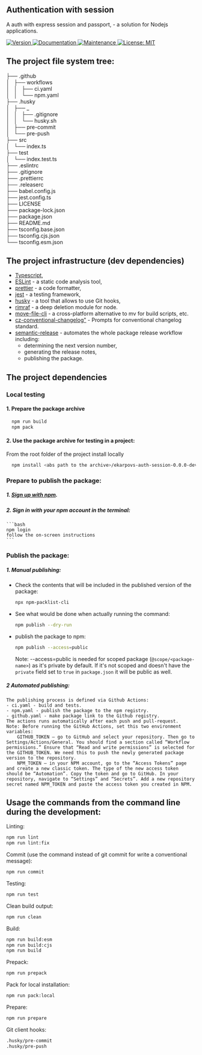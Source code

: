 ## Authentication with session

A auth with express session and passport, - a solution for Nodejs applications.

<p>
  <a href="https://www.npmjs.com/package/@ekarpovs/auth-session" target="_blank">
    <img alt="Version" src="https://img.shields.io/npm/v/@ekarpovs/auth-session.svg">
  </a>
  <a href="https://github.com/ekarpovs/auth-session#readme" target="_blank">
    <img alt="Documentation" src="https://img.shields.io/badge/documentation-yes-brightgreen.svg" />
  </a>
  <a href="https://github.com/ekarpovs/auth-session/graphs/commit-activity" target="_blank">
    <img alt="Maintenance" src="https://img.shields.io/badge/Maintained%3F-yes-green.svg" />
  </a>
  <a href="https://github.com/ekarpovs/auth-session/blob/master/LICENSE" target="_blank">
    <img alt="License: MIT" src="https://img.shields.io/badge/License-MIT-yellow.svg" />
  </a>
</p>

## The project file system tree:

├── .github  
│   ├── workflows  
│   │   ├── ci.yaml  
│   │   └── npm.yaml  
├── .husky  
│   ├── _  
│   │   ├── .gitignore  
│   │   └── husky.sh  
│   ├── pre-commit  
│   └── pre-push  
├── src  
│   └── index.ts  
├── test  
│   └── index.test.ts  
├── .eslintrc  
├── .gitignore  
├── .prettierrc  
├── .releaserc  
├── babel.config.js  
├── jest.config.ts  
├── LICENSE  
├── package-lock.json  
├── package.json  
├── README.md  
├── tsconfig.base.json  
├── tsconfig.cjs.json  
└── tsconfig.esm.json  

## The project infrastructure (dev dependencies)

- [Typescript](http://www.typescriptlang.org/),  
- [ESLint](https://www.npmjs.com/package/eslint) - a static code analysis tool,     
- [prettier](https://www.npmjs.com/package/prettier) - a code formatter,  
- [jest](https://www.npmjs.com/package/jest) - a testing framework,  
- [husky](https://www.npmjs.com/package/husky) - a tool that allows to use Git hooks,  
- [rimraf](https://www.npmjs.com/package/rimraf) - a deep deletion module for node.  
- [move-file-cli](https://www.npmjs.com/package/move-file-cli) - a cross-platform alternative to mv for build scripts, etc.  
- [cz-conventional-changelog"]() - Prompts for conventional changelog standard.  
- [semantic-release](https://www.npmjs.com/package/semantic-release) - automates the whole package release workflow including:   
  - determining the next version number,
  - generating the release notes, 
  - publishing the package.    

## The project dependencies

### Local testing
#### 1. Prepare the package archive
```bash
  npm run build
  npm pack
```
#### 2. Use the package archive for testing in a project: 
From the root folder of the project install locally
```bash
  npm install <abs path to the archive>/ekarpovs-auth-session-0.0.0-development.tgz 
```
### Prepare to publish the package:  
##### 1. [Sign up with npm](https://www.npmjs.com/signup).
##### 2. Sign in with your npm account in the terminal:
    ```bash
    npm login 
    follow the on-screen instructions
    ```
### Publish the package:
##### 1. Manual publishing:
 - Check the contents that will be included in the published version of the package:
    ```bash
    npx npm-packlist-cli
    ```
 - See what would be done when actually running the command:
    ```bash
    npm publish --dry-run
    ```
 - publish the package to npm:
    ```bash
    npm publish --access=public
    ```
    Note: --access=public is needed for scoped package (`@scope/<package-name>`) as it's private by default. If it's not scoped and doesn't have the `private` field set to `true` in `package.json` it will be public as well.
##### 2 Automated publishing:
    The publishing process is defined via Github Actions:
    - ci.yaml - build and tests.
    - npm.yaml - publish the package to the npm registry.
    - github.yaml - make package link to the Github registry.
    The actions runs automatically after each push and pull-request.
    Note: Before running the GitHub Actions, set this two environment variables:
        GITHUB_TOKEN – go to GitHub and select your repository. Then go to Settings/Actions/General. You should find a section called “Workflow permissions.” Ensure that “Read and write permissions” is selected for the GITHUB_TOKEN. We need this to push the newly generated package version to the repository.
        NPM_TOKEN – in your NPM account, go to the “Access Tokens” page and create a new classic token. The type of the new access token should be “Automation”. Copy the token and go to GitHub. In your repository, navigate to “Settings” and “Secrets”. Add a new repository secret named NPM_TOKEN and paste the access token you created in NPM.

## Usage the commands from the command line during the development:

Linting:
```bash
npm run lint
npm run lint:fix
```
Commit (use the command instead of git commit for write a conventional message):
```bash
npm run commit
```
Testing:
```bash
npm run test
```
Clean build output:
```bash
npm run clean
```
Build:
```bash
npm run build:esm
npm run build:cjs
npm run build
```
Prepack:
```bash
npm run prepack
```
Pack for local installation:
```bash
npm run pack:local
```

Prepare:
```bash
npm run prepare
```
Git client hooks:
```bash
.husky/pre-commit
.husky/pre-push
```

